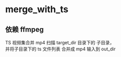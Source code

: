# merge_with_ts
## 依赖 ffmpeg

TS 视频集合并 mp4
扫描 target_dir 目录下的 子目录，  
并将子目录下的 ts 文件列表 合并成 mp4 输入到 out_dir
